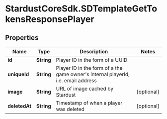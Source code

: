 # StardustCoreSdk.SDTemplateGetTokensResponsePlayer

## Properties

Name | Type | Description | Notes
------------ | ------------- | ------------- | -------------
**id** | **String** | Player ID in the form of a UUID | 
**uniqueId** | **String** | Player ID in the form of a the game owner&#39;s internal playerId, i.e. email address | 
**image** | **String** | URL of image cached by Stardust | [optional] 
**deletedAt** | **String** | Timestamp of when a player was deleted | [optional] 


